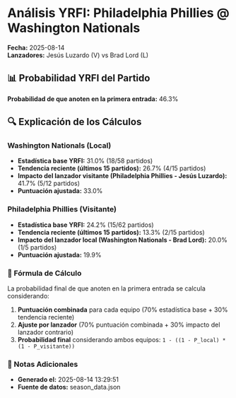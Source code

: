 # Análisis YRFI: Philadelphia Phillies @ Washington Nationals

**Fecha:** 2025-08-14  
**Lanzadores:** Jesús Luzardo (V) vs Brad Lord (L)

## 📊 Probabilidad YRFI del Partido

**Probabilidad de que anoten en la primera entrada:** 46.3%

## 🔍 Explicación de los Cálculos

### Washington Nationals (Local)
- **Estadística base YRFI:** 31.0% (18/58 partidos)
- **Tendencia reciente (últimos 15 partidos):** 26.7% (4/15 partidos)
- **Impacto del lanzador visitante (Philadelphia Phillies - Jesús Luzardo):** 41.7% (5/12 partidos)
- **Puntuación ajustada:** 33.0%

### Philadelphia Phillies (Visitante)
- **Estadística base YRFI:** 24.2% (15/62 partidos)
- **Tendencia reciente (últimos 15 partidos):** 13.3% (2/15 partidos)
- **Impacto del lanzador local (Washington Nationals - Brad Lord):** 20.0% (1/5 partidos)
- **Puntuación ajustada:** 19.9%

### 📝 Fórmula de Cálculo

La probabilidad final de que anoten en la primera entrada se calcula considerando:
1. **Puntuación combinada** para cada equipo (70% estadística base + 30% tendencia reciente)
2. **Ajuste por lanzador** (70% puntuación combinada + 30% impacto del lanzador contrario)
3. **Probabilidad final** considerando ambos equipos: `1 - ((1 - P_local) * (1 - P_visitante))`

### 📌 Notas Adicionales

- **Generado el:** 2025-08-14 13:29:51
- **Fuente de datos:** season_data.json
